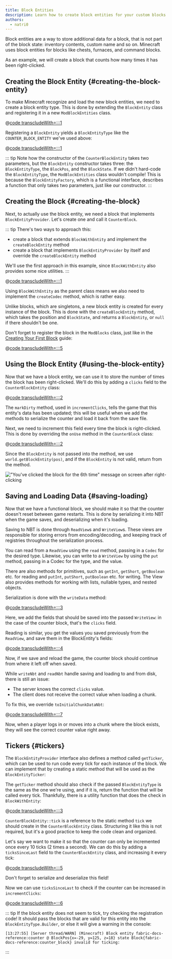 ```yaml
---
title: Block Entities
description: Learn how to create block entities for your custom blocks.
authors:
  - natri0
---
```


Block entities are a way to store additional data for a block, that is not part of the block state: inventory contents, custom name and so on.
Minecraft uses block entities for blocks like chests, furnaces, and command blocks.

As an example, we will create a block that counts how many times it has been right-clicked.

## Creating the Block Entity {#creating-the-block-entity}

To make Minecraft recognize and load the new block entities, we need to create a block entity type. This is done by extending the `BlockEntity` class and registering it in a new `ModBlockEntities` class.

@[code transcludeWith=:::1](@/reference/latest/src/main/java/com/example/docs/block/entity/custom/CounterBlockEntity.java)

Registering a `BlockEntity` yields a `BlockEntityType` like the `COUNTER_BLOCK_ENTITY` we've used above:

@[code transcludeWith=:::1](@/reference/latest/src/main/java/com/example/docs/block/entity/ModBlockEntities.java)

::: tip
Note how the constructor of the `CounterBlockEntity` takes two parameters, but the `BlockEntity` constructor takes three: the `BlockEntityType`, the `BlockPos`, and the `BlockState`.
If we didn't hard-code the `BlockEntityType`, the `ModBlockEntities` class wouldn't compile! This is because the `BlockEntityFactory`, which is a functional interface, describes a function that only takes two parameters, just like our constructor.
:::

## Creating the Block {#creating-the-block}

Next, to actually use the block entity, we need a block that implements `BlockEntityProvider`. Let's create one and call it `CounterBlock`.

::: tip
There's two ways to approach this:

- create a block that extends `BlockWithEntity` and implement the `createBlockEntity` method
- create a block that implements `BlockEntityProvider` by itself and override the `createBlockEntity` method

We'll use the first approach in this example, since `BlockWithEntity` also provides some nice utilities.
:::

@[code transcludeWith=:::1](@/reference/latest/src/main/java/com/example/docs/block/custom/CounterBlock.java)

Using `BlockWithEntity` as the parent class means we also need to implement the `createCodec` method, which is rather easy.

Unlike blocks, which are singletons, a new block entity is created for every instance of the block. This is done with the `createBlockEntity` method, which takes the position and `BlockState`, and returns a `BlockEntity`, or `null` if there shouldn't be one.

Don't forget to register the block in the `ModBlocks` class, just like in the [Creating Your First Block](../blocks/first-block) guide:

@[code transcludeWith=:::5](@/reference/latest/src/main/java/com/example/docs/block/ModBlocks.java)

## Using the Block Entity {#using-the-block-entity}

Now that we have a block entity, we can use it to store the number of times the block has been right-clicked. We'll do this by adding a `clicks` field to the `CounterBlockEntity` class:

@[code transcludeWith=:::2](@/reference/latest/src/main/java/com/example/docs/block/entity/custom/CounterBlockEntity.java)

The `markDirty` method, used in `incrementClicks`, tells the game that this entity's data has been updated; this will be useful when we add the methods to serialize the counter and load it back from the save file.

Next, we need to increment this field every time the block is right-clicked. This is done by overriding the `onUse` method in the `CounterBlock` class:

@[code transcludeWith=:::2](@/reference/latest/src/main/java/com/example/docs/block/custom/CounterBlock.java)

Since the `BlockEntity` is not passed into the method, we use `world.getBlockEntity(pos)`, and if the `BlockEntity` is not valid, return from the method.

!["You've clicked the block for the 6th time" message on screen after right-clicking](/assets/develop/blocks/block_entities_1.png)

## Saving and Loading Data {#saving-loading}

Now that we have a functional block, we should make it so that the counter doesn't reset between game restarts. This is done by serializing it into NBT when the game saves, and deserializing when it's loading.

Saving to NBT is done through `ReadView`s and `WriteView`s. These views are responsible for storing errors from encoding/decoding, and keeping track of registries throughout the serialization process.

You can read from a `ReadView` using the `read` method, passing in a `Codec` for the desired type. Likewise, you can write to a `WriteView` by using the `put` method, passing in a Codec for the type, and the value.

There are also methods for primitives, such as `getInt`, `getShort`, `getBoolean` etc. for reading and `putInt`, `putShort`, `putBoolean` etc. for writing. The View also provides methods for working with lists, nullable types, and nested objects.

Serialization is done with the `writeData` method:

@[code transcludeWith=:::3](@/reference/latest/src/main/java/com/example/docs/block/entity/custom/CounterBlockEntity.java)

Here, we add the fields that should be saved into the passed `WriteView`: in the case of the counter block, that's the `clicks` field.

Reading is similar, you get the values you saved previously from the `ReadView`, and save them in the BlockEntity's fields:

@[code transcludeWith=:::4](@/reference/latest/src/main/java/com/example/docs/block/entity/custom/CounterBlockEntity.java)

Now, if we save and reload the game, the counter block should continue from where it left off when saved.

While `writeNbt` and `readNbt` handle saving and loading to and from disk, there is still an issue:

- The server knows the correct `clicks` value.
- The client does not receive the correct value when loading a chunk.

To fix this, we override `toInitialChunkDataNbt`:

@[code transcludeWith=:::7](@/reference/latest/src/main/java/com/example/docs/block/entity/custom/CounterBlockEntity.java)

Now, when a player logs in or moves into a chunk where the block exists, they will see the correct counter value right away.

## Tickers {#tickers}

The `BlockEntityProvider` interface also defines a method called `getTicker`, which can be used to run code every tick for each instance of the block. We can implement that by creating a static method that will be used as the `BlockEntityTicker`:

The `getTicker` method should also check if the passed `BlockEntityType` is the same as the one we're using, and if it is, return the function that will be called every tick. Thankfully, there is a utility function that does the check in `BlockWithEntity`:

@[code transcludeWith=:::3](@/reference/latest/src/main/java/com/example/docs/block/custom/CounterBlock.java)

`CounterBlockEntity::tick` is a reference to the static method `tick` we should create in the `CounterBlockEntity` class. Structuring it like this is not required, but it's a good practice to keep the code clean and organized.

Let's say we want to make it so that the counter can only be incremented once every 10 ticks (2 times a second). We can do this by adding a `ticksSinceLast` field to the `CounterBlockEntity` class, and increasing it every tick:

@[code transcludeWith=:::5](@/reference/latest/src/main/java/com/example/docs/block/entity/custom/CounterBlockEntity.java)

Don't forget to serialize and deserialize this field!

Now we can use `ticksSinceLast` to check if the counter can be increased in `incrementClicks`:

@[code transcludeWith=:::6](@/reference/latest/src/main/java/com/example/docs/block/entity/custom/CounterBlockEntity.java)

::: tip
If the block entity does not seem to tick, try checking the registration code! It should pass the blocks that are valid for this entity into the `BlockEntityType.Builder`, or else it will give a warning in the console:

```text
[13:27:55] [Server thread/WARN] (Minecraft) Block entity fabric-docs-reference:counter @ BlockPos{x=-29, y=125, z=18} state Block{fabric-docs-reference:counter_block} invalid for ticking:
```

:::
